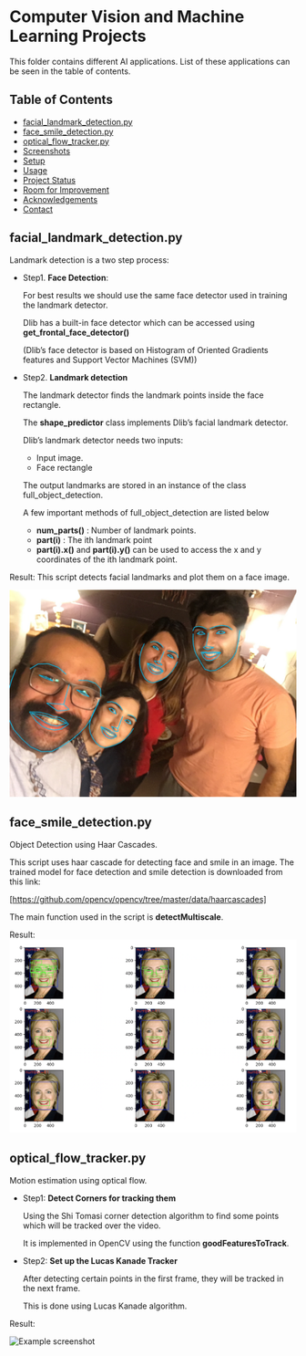 # Computer Vision and Machine Learning Projects
This folder contains different AI applications. List of these applications can be seen in the table of contents.
## Table of Contents
* [facial_landmark_detection.py](#facial_landmark_detection.py)
* [face_smile_detection.py](#face_smile_detection.py)
* [optical_flow_tracker.py](#optical_flow_tracker.py)
* [Screenshots](#screenshots)
* [Setup](#setup)
* [Usage](#usage)
* [Project Status](#project-status)
* [Room for Improvement](#room-for-improvement)
* [Acknowledgements](#acknowledgements)
* [Contact](#contact)
<!-- * [License](#license) -->

## facial_landmark_detection.py

Landmark detection is a two step process:

- Step1. **Face Detection**:
  
  For best results we should use the same face detector used in training the landmark detector.
  
  Dlib has a built-in face detector which can be accessed using **get_frontal_face_detector()**
  
  (Dlib’s face detector is based on Histogram of Oriented Gradients features and Support Vector Machines (SVM))

- Step2. **Landmark detection**
  
  The landmark detector finds the landmark points inside the face rectangle.
  
  The **shape_predictor** class implements Dlib’s facial landmark detector.

  Dlib’s landmark detector needs two inputs:
  - Input image.
  - Face rectangle

  The output landmarks are stored in an instance of the class full_object_detection.
  
  A few important methods of full_object_detection are listed below
  - **num_parts()** : Number of landmark points.
  - **part(i)** : The ith landmark point
  - **part(i).x()** and **part(i).y()** can be used to access the x and y coordinates of the ith landmark point.

Result:
This script detects facial landmarks and plot them on a face image.

![Example screenshot](results/Facial%20Landmark%20detector.jpg)

## face_smile_detection.py
Object Detection using Haar Cascades.

This script uses haar cascade for detecting face and smile in an image. The trained model for face detection and smile detection is downloaded from this link:

[https://github.com/opencv/opencv/tree/master/data/haarcascades]

The main function used in the script is **detectMultiscale**.

Result:
![Example screenshot](results/face_smile_detection.png)

## optical_flow_tracker.py
Motion estimation using optical flow.
- Step1: **Detect Corners for tracking them**
  
  Using the Shi Tomasi corner detection algorithm to find some points which will be tracked over the video.
  
  It is implemented in OpenCV using the function **goodFeaturesToTrack**.

- Step2: **Set up the Lucas Kanade Tracker**
  
  After detecting certain points in the first frame, they will be tracked in the next frame.
  
  This is done using Lucas Kanade algorithm. 

Result:

![Example screenshot](results/)


